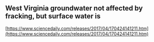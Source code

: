 ## West Virginia groundwater not affected by fracking, but surface water is
  
  [https://www.sciencedaily.com/releases/2017/04/170424141211.htm](https://www.sciencedaily.com/releases/2017/04/170424141211.htm)